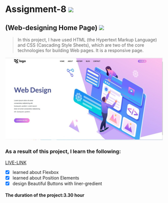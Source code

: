 # Assignment-8 ![](https://img.shields.io/badge/HTML-CSS-blueviolet)
## (Web-designing Home Page) ![](https://img.shields.io/badge/Project8-Full--stack--JS-green)

> In this project, I have used HTML (the Hypertext Markup Language) and CSS (Cascading Style Sheets), which are two of the core technologies for building Web pages. It is a responsive page.

![This is an image](./project.jpg)

### As a result of this project, I learn the following:
[LIVE-LINK](https://projectwebdesign.netlify.app/)

- [x] learned about Flexbox
- [x] learned about Position Elements
- [x] design Beautiful Buttons with liner-gredient

#### The duration of the project:3.30 hour
